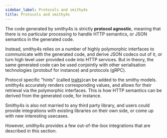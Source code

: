 ```yaml
---
sidebar_label: Protocols and smithy4s
title: Protocols and smithy4s
---
```


The code generated by smithy4s is strictly **protocol agnostic**, meaning that there is no particular processing to handle HTTP semantics, or JSON semantics in the generated code.

Instead, smithy4s relies on a number of highly polymorphic interfaces to communicate with the generated code, and derive JSON codecs out of it, or turn high level user provided code into HTTP services. But in theory, the same generated code can be used conjointly with other serialisation technologies (protobuf for instance) and protocols (gRPC).

Protocol specific "hints" (called [traits](../02-the-smithy-idl/02-traits.md))can be added to the smithy models. smithy4s accurately renders corresponding values, and allows for their retrieval via the polymorphic interfaces. This is how HTTP semantics can be derived from the generated code, for instance.

Smithy4s is also not married to any third party library, and users could provide integrations with existing libraries on their own side, or come up with new interesting usecases.

However, smithy4s provides a few out-of-the-box integrations that are described in this section.
